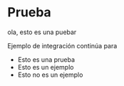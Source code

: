 # Prueba

ola, esto es una puebar

Ejemplo de integración continúa para

* Esto es una prueba
* Esto es un ejemplo
* Esto no es un ejemplo

